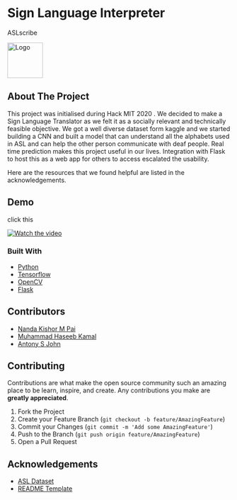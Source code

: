# Sign Language Interpreter

<h> ASLscribe</h>

  <a href="https://github.com/nandakishormpai2001/sign_language_interpreter">
    <img src="https://github.com/nandakishormpai2001/sign_language_interpreter/blob/master/logo/hack.png" alt="Logo" width="80" height="80">
  </a>
</p>

<!-- ABOUT THE PROJECT -->
## About The Project

This project was initialised during Hack MIT 2020 .
We decided to make a Sign Language Translator as we felt it as a socially relevant and technically feasible objective. We got a well diverse dataset form kaggle and we started building a CNN and built a model that can understand all the alphabets used in ASL and can help the other person communicate with deaf people. Real time prediction makes this project useful in our lives. Integration with Flask to host this as a web app for others to access escalated the usability.


Here are the  resources that we found helpful are listed in the acknowledgements.

## Demo
 click this 
 
[![Watch the video](http://img.youtube.com/vi/Tl1U0c9EY70/0.jpg)](https://youtu.be/Tl1U0c9EY70)

### Built With
* [Python](https://www.python.org/)
* [Tensorflow](https://www.tensorflow.org/)
* [OpenCV](https://opencv.org/)
* [Flask](https://flask.palletsprojects.com/en/1.1.x/)







## Contributors 
* [Nanda Kishor M Pai](https://github.com/nandakishormpai2001)
* [Muhammad Haseeb Kamal](https://github.com/CrimsonScythe)
* [Antony S John](https://github.com/AntonySJohn)



<!-- CONTRIBUTING -->
## Contributing

Contributions are what make the open source community such an amazing place to be learn, inspire, and create. Any contributions you make are **greatly appreciated**.

1. Fork the Project
2. Create your Feature Branch (`git checkout -b feature/AmazingFeature`)
3. Commit your Changes (`git commit -m 'Add some AmazingFeature'`)
4. Push to the Branch (`git push origin feature/AmazingFeature`)
5. Open a Pull Request









<!-- ACKNOWLEDGEMENTS -->
## Acknowledgements
* [ASL Dataset](https://www.kaggle.com/grassknoted/asl-alphabet)
* [README Template](https://github.com/othneildrew/Best-README-Template)




